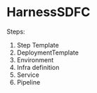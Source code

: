 # HarnessSDFC


Steps:
1. Step Template
2. DeploymentTemplate
3. Environment
4. Infra definition
5. Service
6. Pipeline

